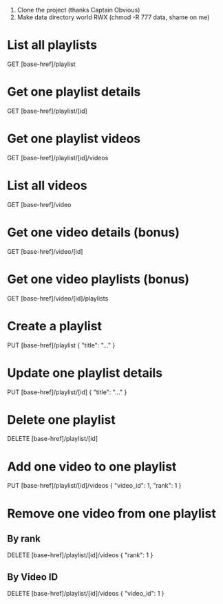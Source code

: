 1. Clone the project (thanks Captain Obvious)
2. Make data directory world RWX (chmod -R 777 data, shame on me)

# List all playlists

GET [base-href]/playlist

# Get one playlist details

GET [base-href]/playlist/[id]

# Get one playlist videos

GET [base-href]/playlist/[id]/videos

# List all videos

GET [base-href]/video

# Get one video details (bonus)

GET [base-href]/video/[id]

# Get one video playlists (bonus)

GET [base-href]/video/[id]/playlists

# Create a playlist

PUT [base-href]/playlist
{
	"title": "…"
}

# Update one playlist details

PUT [base-href]/playlist/[id]
{
	"title": "…"
}

# Delete one playlist

DELETE [base-href]/playlist/[id]

# Add one video to one playlist

PUT [base-href]/playlist/[id]/videos
{
	"video_id": 1,
	"rank": 1
}

# Remove one video from one playlist

## By rank

DELETE [base-href]/playlist/[id]/videos
{
	"rank": 1
}

## By Video ID

DELETE [base-href]/playlist/[id]/videos
{
	"video_id": 1
}

